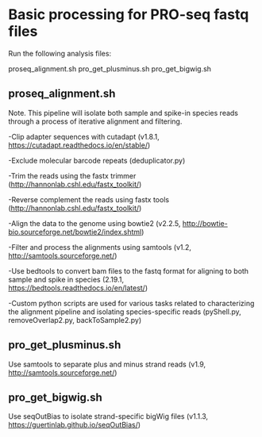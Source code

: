 
# Basic processing for PRO-seq fastq files

Run the following analysis files:

proseq_alignment.sh
pro_get_plusminus.sh
pro_get_bigwig.sh

## proseq_alignment.sh

Note. This pipeline will isolate both sample and spike-in species reads through a process of iterative alignment and filtering.

-Clip adapter sequences with cutadapt (v1.8.1, https://cutadapt.readthedocs.io/en/stable/)

-Exclude molecular barcode repeats (deduplicator.py)

-Trim the reads using the fastx trimmer (http://hannonlab.cshl.edu/fastx_toolkit/)

-Reverse complement the reads using fastx tools (http://hannonlab.cshl.edu/fastx_toolkit/)

-Align the data to the genome using bowtie2 (v2.2.5, http://bowtie-bio.sourceforge.net/bowtie2/index.shtml)

-Filter and process the alignments using samtools (v1.2, http://samtools.sourceforge.net/)

-Use bedtools to convert bam files to the fastq format for aligning to both sample and spike in species (2.19.1, https://bedtools.readthedocs.io/en/latest/)

-Custom python scripts are used for various tasks related to characterizing the alignment pipeline and isolating species-specific reads (pyShell.py, removeOverlap2.py, backToSample2.py)

## pro_get_plusminus.sh

Use samtools to separate plus and minus strand reads (v1.9, http://samtools.sourceforge.net/)

## pro_get_bigwig.sh

Use seqOutBias to isolate strand-specific bigWig files (v1.1.3, https://guertinlab.github.io/seqOutBias/)


